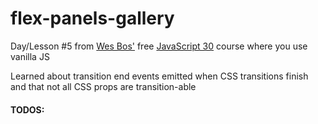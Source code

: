 # flex-panels-gallery

Day/Lesson #5 from [Wes Bos'](http://wesbos.com/) free [JavaScript 30](https://javascript30.com/) course where you use vanilla JS

Learned about transition end events emitted when CSS transitions finish and that not all CSS props are transition-able

#### TODOS: